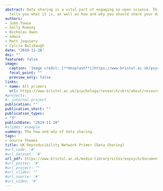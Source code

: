 ```yaml
---
abstract: Data sharing is a vital part of engaging in open science. This short primer
  tells you what it is, as well as how and why you should share your data.
authors:
- John Towse
- Sally Rumsey
- Nicholas Owen
- admin
- Matt Jaquiery
- Cylcia Bolibaugh
date: "2019-11-28"
doi: ""
featured: false
image:
  caption: 'Image credit: [**Unsplash**](https://www.bristol.ac.uk/psychology/research/ukrn/)'
  focal_point: ""
  preview_only: false
links:
- name: All primers
  url: https://www.bristol.ac.uk/psychology/research/ukrn/about/resources/
#projects:
#- internal-project
publication: ""
publication_short: ""
publication_types:
- "3"
publishDate: "2019-11-28"
#slides: example
summary: The how and why of data sharing.
tags:
- Source Themes
title: UK Reproducibility Network Primer (Data Sharing)
#url_code: '#'
#url_dataset: '#'
url_pdf: https://www.bristol.ac.uk/media-library/sites/expsych/documents/ukrn/UKRN_Primer_Data_Sharing.pdf
#url_poster: '#'
#url_project: ""
#url_slides: ""
#url_source: '#'
#url_video: '#'
---
```

